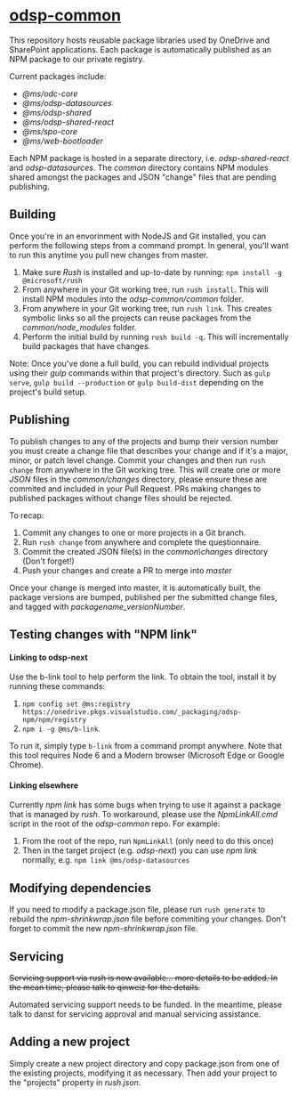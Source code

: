 # [odsp-common](https://onedrive.visualstudio.com/DefaultCollection/OneDriveWeb/_git/odsp-common)
This repository hosts reusable package libraries used by OneDrive and SharePoint applications. Each package is automatically published as an NPM package to our private registry.

Current packages include:
- *@ms/odc-core*
- *@ms/odsp-datasources*
- *@ms/odsp-shared*
- *@ms/odsp-shared-react*
- *@ms/spo-core*
- *@ms/web-bootloader*

Each NPM package is hosted in a separate directory, i.e. *odsp-shared-react* and *odsp-datasources*. The *common* directory contains NPM modules shared amongst the packages and JSON "change" files that are pending publishing.

## Building

Once you're in an envorinment with NodeJS and Git installed, you can perform the following steps from a command prompt. In general, you'll want to run this anytime you pull new changes from master.
1. Make sure *Rush* is installed and up-to-date by running: `npm install -g @microsoft/rush`
2. From anywhere in your Git working tree, run `rush install`. This will install NPM modules into the *odsp-common/common* folder.
3. From anywhere in your Git working tree, run `rush link`. This creates symbolic links so all the projects can reuse packages from the *common/node_modules* folder.
4. Perform the initial build by running `rush build -q`. This will incrementally build packages that have changes.

Note: Once you've done a full build, you can rebuild individual projects using their *gulp* commands within that project's directory. Such as `gulp serve`, `gulp build --production` or `gulp build-dist` depending on the project's build setup.

## Publishing

To publish changes to any of the projects and bump their version number you must create a change file that describes your change and if it's a major, minor, or patch level change.
Commit your changes and then run `rush change` from anywhere in the Git working tree.
This will create one or more *JSON* files in the *common/changes* directory, please ensure these are commited and included in your Pull Request. PRs making changes to published packages without change files should be rejected.

To recap:
1. Commit any changes to one or more projects in a Git branch.
2. Run `rush change` from anywhere and complete the questionnaire.
3. Commit the created JSON file(s) in the *common\changes* directory (Don't forget!)
4. Push your changes and create a PR to merge into *master*

Once your change is merged into master, it is automatically built, the package versions are bumped, published per the submitted change files, and tagged with *packagename_versionNumber*.  

## Testing changes with "NPM link"

#### Linking to odsp-next ####

Use the b-link tool to help perform the link. To obtain the tool, install it by running these commands:
1. `npm config set @ms:registry https://onedrive.pkgs.visualstudio.com/_packaging/odsp-npm/npm/registry`
2. `npm i -g @ms/b-link`. 

To run it, simply type `b-link` from a command prompt anywhere. Note that this tool requires Node 6 and a Modern browser (Microsoft Edge or Google Chrome).

#### Linking elsewhere ####

Currently *npm link* has some bugs when trying to use it against a package that is managed by *rush*. To workaround, please use the *NpmLinkAll.cmd* script in the root of the *odsp-common* repo. For example:
1. From the root of the repo, run `NpmLinkAll` (only need to do this once)
2. Then in the target project (e.g. *odsp-next*) you can use *npm link* normally, e.g. `npm link @ms/odsp-datasources`

## Modifying dependencies
If you need to modify a package.json file, please run `rush generate` to rebuild the *npm-shrinkwrap.json* file before commiting your changes. Don't forget to commit the new *npm-shrinkwrap.json* file.

## Servicing
~~Servicing support via rush is now available... more details to be added. In the mean time, please talk to qinweiz for the details.~~ 

Automated servicing support needs to be funded. In the meantime, please talk to danst for servicing approval and manual servicing assistance. 

## Adding a new project

Simply create a new project directory and copy package.json from one of the existing projects, modifying it as necessary. Then add your project to the "projects" property in *rush.json*.

